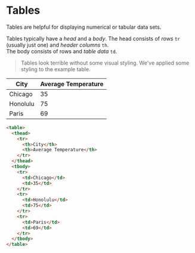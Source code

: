# Tables

Tables are helpful for displaying numerical or tabular data sets.

Tables typically have a _head_ and a _body_.  The head consists
of _rows_ `tr` (usually just one) and _header columns_ `th`.  
The body consists of rows and _table data_ `td`.

> Tables look terrible without some visual styling. We've applied
some styling to the example table.


<div class="row">
<div class="col-sm-12 table-responsive">
<table>
  <thead>
    <tr>
      <th>City</th>
      <th>Average Temperature</th>
    </tr>
  </thead>
  <tbody>
    <tr>
      <td>Chicago</td>
      <td>35</td>
    </tr>
    <tr>
      <td>Honolulu</td>
      <td>75</td>
    </tr>
    <tr>
      <td>Paris</td>
      <td>69</td>
    </tr>
  </tbody>
</table>
</div>
</div>

``` html
<table>
  <thead>
    <tr>
      <th>City</th>
      <th>Average Temperature</th>
    </tr>
  </thead>
  <tbody>
    <tr>
      <td>Chicago</td>
      <td>35</td>
    </tr>
    <tr>
      <td>Honolulu</td>
      <td>75</td>
    </tr>
    <tr>
      <td>Paris</td>
      <td>69</td>
    </tr>
  </tbody>
</table>
```
